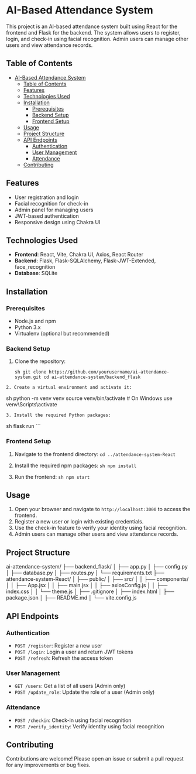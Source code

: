 # AI-Based Attendance System

This project is an AI-based attendance system built using React for the frontend and Flask for the backend. The system allows users to register, login, and check-in using facial recognition. Admin users can manage other users and view attendance records.

## Table of Contents

- [AI-Based Attendance System](#ai-based-attendance-system)
  - [Table of Contents](#table-of-contents)
  - [Features](#features)
  - [Technologies Used](#technologies-used)
  - [Installation](#installation)
    - [Prerequisites](#prerequisites)
    - [Backend Setup](#backend-setup)
    - [Frontend Setup](#frontend-setup)
  - [Usage](#usage)
  - [Project Structure](#project-structure)
  - [API Endpoints](#api-endpoints)
    - [Authentication](#authentication)
    - [User Management](#user-management)
    - [Attendance](#attendance)
  - [Contributing](#contributing)

## Features

- User registration and login
- Facial recognition for check-in
- Admin panel for managing users
- JWT-based authentication
- Responsive design using Chakra UI

## Technologies Used

- **Frontend**: React, Vite, Chakra UI, Axios, React Router
- **Backend**: Flask, Flask-SQLAlchemy, Flask-JWT-Extended, face_recognition
- **Database**: SQLite

## Installation

### Prerequisites

- Node.js and npm
- Python 3.x
- Virtualenv (optional but recommended)

### Backend Setup

1. Clone the repository:
    ```
    sh git clone https://github.com/yourusername/ai-attendance-system.git cd ai-attendance-system/backend_flask
```
2. Create a virtual environment and activate it:
```
sh python -m venv venv source venv/bin/activate # On Windows use venv\Scripts\activate
```
3. Install the required Python packages:
   ```
sh flask run
    ```


### Frontend Setup

1. Navigate to the frontend directory:
    ```cd ../attendance-system-React```

2. Install the required npm packages:
   ```sh npm install```

3. Run the frontend:
   ```sh npm start```

## Usage

1. Open your browser and navigate to `http://localhost:3000` to access the frontend.
2. Register a new user or login with existing credentials.
3. Use the check-in feature to verify your identity using facial recognition.
4. Admin users can manage other users and view attendance records.
   
## Project Structure
ai-attendance-system/ ├── backend_flask/ │ ├── app.py │ ├── config.py │ ├── database.py │ ├── routes.py │ └── requirements.txt ├── attendance-system-React/ │ ├── public/ │ ├── src/ │ │ ├── components/ │ │ ├── App.jsx │ │ ├── main.jsx │ │ ├── axiosConfig.js │ │ ├── index.css │ │ └── theme.js │ ├── .gitignore │ ├── index.html │ ├── package.json │ ├── README.md │ └── vite.config.js


## API Endpoints

### Authentication

- `POST /register`: Register a new user
- `POST /login`: Login a user and return JWT tokens
- `POST /refresh`: Refresh the access token

### User Management

- `GET /users`: Get a list of all users (Admin only)
- `POST /update_role`: Update the role of a user (Admin only)

### Attendance

- `POST /checkin`: Check-in using facial recognition
- `POST /verify_identity`: Verify identity using facial recognition

## Contributing

Contributions are welcome! Please open an issue or submit a pull request for any improvements or bug fixes.